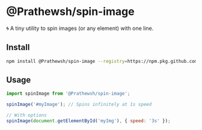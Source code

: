 # @Prathewsh/spin-image

🌀 A tiny utility to spin images (or any element) with one line.

## Install

```bash
npm install @Prathewsh/spin-image --registry=https://npm.pkg.github.com
```

## Usage

```js
import spinImage from '@Prathewsh/spin-image';

spinImage('#myImage'); // Spins infinitely at 1s speed

// With options
spinImage(document.getElementById('myImg'), { speed: '3s' });
```
